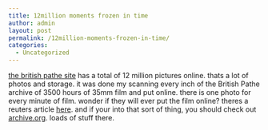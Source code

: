 ```yaml
---
title: 12million moments frozen in time
author: admin
layout: post
permalink: /12million-moments-frozen-in-time/
categories:
  - Uncategorized
---
```

[the british pathe site][1] has a total of 12 million pictures online. thats a lot of photos and storage. it was done my scanning every inch of the British Pathe archive of 3500 hours of 35mm film and put online. there is one photo for every minute of film. wonder if they will ever put the film online? theres a reuters article [here][2]. and if your into that sort of thing, you should check out [archive.org][3]. loads of stuff there.

 [1]: http://www.britishpathe.com/
 [2]: http://www.reuters.co.uk/newsPackageArticle.jhtml?type=entertainmentNews&storyID=387443&section=news
 [3]: http://www.archive.org